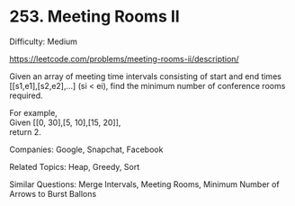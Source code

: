 # 253. Meeting Rooms II

Difficulty: Medium

https://leetcode.com/problems/meeting-rooms-ii/description/

Given an array of meeting time intervals consisting of start and end times [[s1,e1],[s2,e2],...] (si < ei), find the minimum number of conference rooms required.

For example,  
Given [[0, 30],[5, 10],[15, 20]],  
return 2.

Companies: Google, Snapchat, Facebook

Related Topics: Heap, Greedy, Sort

Similar Questions: Merge Intervals, Meeting Rooms, Minimum Number of Arrows to Burst Ballons
